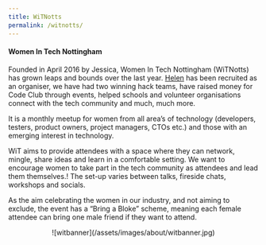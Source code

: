 ```yaml
---
title: WiTNotts
permalink: /witnotts/
---
```


#### Women In Tech Nottingham

Founded in April 2016 by Jessica, Women In Tech Nottingham (WiTNotts) has grown leaps and bounds over the last year. [Helen](https://littlehelli.com/) has been recruited as an organiser, we have had two winning hack teams, have raised money for Code Club through events, helped schools and volunteer organisations connect with the tech community and much, much more.

It is a monthly meetup for women from all area’s of technology (developers, testers, product owners, project managers, CTOs etc.) and those with an emerging interest in technology. 

WiT aims to provide attendees with a space where they can network, mingle, share ideas and learn in a comfortable setting. We want to encourage women to take part in the tech community as attendees and lead them themselves.! The set-up varies between talks, fireside chats, workshops and socials.

As the aim celebrating the women in our industry, and not aiming to exclude, the event has a “Bring a Bloke” scheme, meaning each female attendee can bring one male friend if they want to attend. 


<div style="text-align:center" markdown="1">

<a href="https://www.womenintechnotts.co.uk">
<span class="fa-stack fa-lg">
  <i class="fa fa-square-o fa-stack-2x"></i>
  <i class="fa fa-twitter fa-stack-1x"></i>
</span>
</a>
<a href="https://www.meetup.com/Women-In-Tech-Nottingham">
<span class="fa-stack fa-lg">
  <i class="fa fa-square-o fa-stack-2x"></i>
  <i class="fa fa-meetup fa-stack-1x"></i>
</span>
</a>
<a href="https://www.linkedin.com/groups/Women-In-Tech-Nottingham-8574493/about">
<span class="fa-stack fa-lg">
  <i class="fa fa-square-o fa-stack-2x"></i>
  <i class="fa fa-linkedin fa-stack-1x"></i>
</span>
</a>
<a href="https://www.facebook.com/WITNottingham/">
<span class="fa-stack fa-lg">
  <i class="fa fa-square-o fa-stack-2x"></i>
  <i class="fa fa-facebook fa-stack-1x"></i>
</span>
</a>

</div>

<div style="text-align:center" markdown="1">
![witbanner](/assets/images/about/witbanner.jpg)
</div>


